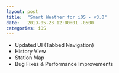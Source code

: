 ```yaml
---
layout: post
title:  "Smart Weather for iOS - v3.0"
date:   2019-05-23 12:00:01 -0500
categories: iOS
---
```


 - Updated UI (Tabbed Navigation)
 - History View
 - Station Map
 - Bug Fixes & Performance Improvements
